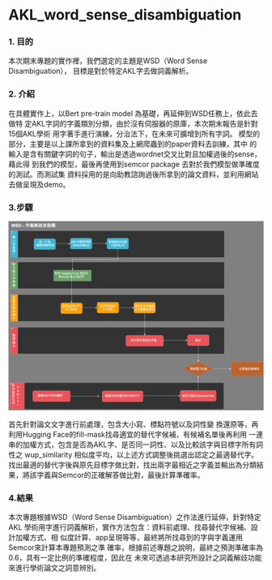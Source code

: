 # AKL_word_sense_disambiguation
### 1. 目的
本次期末專題的實作裡，我們選定的主題是WSD（Word Sense Disambiguation），
目標是對於特定AKL字去做詞義解析。
### 2. 介紹
在具體實作上，以Bert pre-train model 為基礎，再延伸到WSD任務上，依此去做特
定AKL字詞的字義類別分類，由於沒有伺服器的原庫，本次期末報告是針對15個AKL學術
用字著手進行演練，分治法下，在未來可擴增到所有字詞。
模型的部分，主要是以上課所拿到的資料集及上網爬蟲到的paper資料去訓練，其中
的輸入是含有關鍵字詞的句子，輸出是透過wordnet交叉比對且加權過後的sense，藉此得
到我們的模型，最後再使用到semcor package 去對於我們模型做準確度的測試。而測試集
資料採用的是向助教諮詢過後所拿到的論文資料，並利用網站去做呈現及demo。
### 3.步驟
![Alt text](https://github.com/AliceHsu0422/AKL_word_sense_disambiguation/blob/master/WSD_process.jpeg)

首先針對論文文字進行前處理，包含大小寫、標點符號以及詞性變
換還原等，再利用Hugging Face的fill-mask找尋適宜的替代字候補，有候補名單後再利用
一連串的加權方式，包含是否為AKL字、是否同一詞性、以及比較該字與目標字所有詞性之
wup_similarity 相似度平均，以上述方式調整後挑選出認定之最適替代字。
找出最適的替代字後與原先目標字做比對，找出兩字最相近之字義並輸出為分類結
果，將該字義與Semcor的正確解答做比對，最後計算準確率。

### 4.結果
本次專題根據WSD（Word Sense Disambiguation）之作法進行延伸，針對特定AKL
學術用字進行詞義解析，實作方法包含：資料前處理、找尋替代字候補、設計加權方式、相
似度計算、app呈現等等，最終將所找尋到的字與字義運用Semcor來計算本專題預測之準
確率，根據前述專題之說明，最終之預測準確率為0.6，具有一定比例的準確程度，因此在
未來可透過本研究所設計之詞義解歧功能來進行學術論文之詞意辨別。